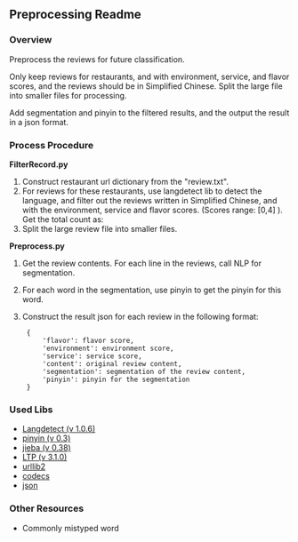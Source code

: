 ## Preprocessing Readme

### Overview

Preprocess the reviews for future classification. 

Only keep reviews for restaurants, and with environment, service, and flavor scores, and the reviews should be in Simplified Chinese. Split the large file into smaller files for processing.

Add segmentation and pinyin to the filtered results, and the output the result in a json format.


### Process Procedure

**FilterRecord.py**

1. Construct restaurant url dictionary from the "review.txt". 
2. For reviews for these restaurants, use langdetect lib to detect the language, and filter out the reviews written in Simplified Chinese, and with the environment, service and flavor scores. (Scores range: [0,4] ). Get the total count as:
3. Split the large review file into smaller files.

**Preprocess.py**

1. Get the review contents. For each line in the reviews, call NLP for segmentation.
2. For each word in the segmentation, use pinyin to get the pinyin for this word.
3. Construct the result json for each review in the following format:
	
		{	
			'flavor': flavor score,
			'environment': environment score,
			'service': service score,
			'content': original review content,
			'segmentation': segmentation of the review content,
			'pinyin': pinyin for the segmentation
		}
		
### Used Libs
* [Langdetect (v 1.0.6)](https://pypi.python.org/pypi/langdetect)
* [pinyin (v 0.3)](https://pypi.python.org/pypi/pinyin)
* [jieba (v 0.38)](https://pypi.python.org/pypi/jieba)
* [LTP (v 3.1.0)](http://www.ltp-cloud.com/intro/en/)
* [urllib2](https://docs.python.org/2/library/urllib2.html#module-urllib2)
* [codecs](https://docs.python.org/2/library/codecs.html)
* [json](https://docs.python.org/2/library/json.html)

### Other Resources
* Commonly mistyped word